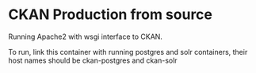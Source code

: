# CKAN Production from source
Running Apache2 with wsgi interface to CKAN.

To run, link this container with running postgres and solr containers, their host names should be ckan-postgres and ckan-solr
